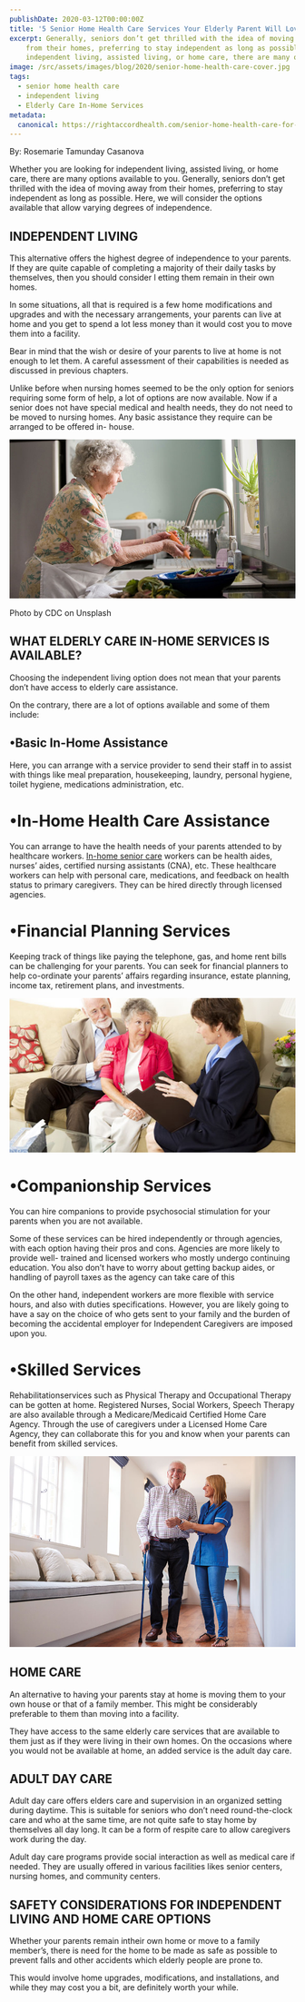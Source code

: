 ```yaml
---
publishDate: 2020-03-12T00:00:00Z
title: '5 Senior Home Health Care Services Your Elderly Parent Will Love'
excerpt: Generally, seniors don’t get thrilled with the idea of moving away 
    from their homes, preferring to stay independent as long as possible. Whether you are looking for 
    independent living, assisted living, or home care, there are many options available to you..
image: /src/assets/images/blog/2020/senior-home-health-care-cover.jpg
tags:
  - senior home health care
  - independent living
  - Elderly Care In-Home Services
metadata:
  canonical: https://rightaccordhealth.com/senior-home-health-care-for-parent
---
```




By: Rosemarie Tamunday Casanova



Whether you are looking for independent living, assisted living, or home care, there are many options available to you. Generally, seniors don’t get thrilled with the idea of moving away from their homes, preferring to stay independent as long as possible. Here, we will consider the options available that allow varying degrees of independence.

INDEPENDENT LIVING
------------------

This alternative offers the highest degree of independence to your parents. If they are quite capable of completing a majority of their daily tasks by themselves, then you should consider l etting them remain in their own homes.

In some situations, all that is required is a few home modifications and upgrades and with the necessary arrangements, your parents can live at home and you get to spend a lot less money than it would cost you to move them into a facility.

Bear in mind that the wish or desire of your parents to live at home is not enough to let them. A careful assessment of their capabilities is needed as discussed in previous chapters.

Unlike before when nursing homes seemed to be the only option for seniors requiring some form of help, a lot of options are now available. Now if a senior does not have special medical and health needs, they do not need to be moved to nursing homes. Any basic assistance they require can be arranged to be offered in- house.

![Photo by CDC on Unsplash](/src/assets/images/blog/2020/cdc-F98Mv9O6LfI-unsplash.jpg)

Photo by CDC on Unsplash

WHAT ELDERLY CARE IN-HOME SERVICES IS AVAILABLE?
------------------------------------------------

Choosing the independent living option does not mean that your parents don’t have access to elderly care assistance.

On the contrary, there are a lot of options available and some of them include:

•Basic In-Home Assistance
-------------------------

Here, you can arrange with a service provider to send their staff in to assist with things like meal preparation, housekeeping, laundry, personal hygiene, toilet hygiene, medications administration, etc.

•In-Home Health Care Assistance
===============================

You can arrange to have the health needs of your parents attended to by healthcare workers. [In-home senior care](https://rightaccordhealth.com/services/live-in-homecare.html) workers can be health aides, nurses’ aides, certified nursing assistants (CNA), etc. These healthcare workers can help with personal care, medications, and feedback on health status to primary caregivers. They can be hired directly through licensed agencies.

•Financial Planning Services
============================

Keeping track of things like paying the telephone, gas, and home rent bills can be challenging for your parents. You can seek for financial planners to help co-ordinate your parents’ affairs regarding insurance, estate planning, income tax, retirement plans, and investments.

![financial-planner](/src/assets/images/blog/2020/financial-planner.jpg)

•Companionship Services
=======================

You can hire companions to provide psychosocial stimulation for your parents when you are not available.

Some of these services can be hired independently or through agencies, with each option having their pros and cons. Agencies are more likely to provide well- trained and licensed workers who mostly undergo continuing education. You also don’t have to worry about getting backup aides, or handling of payroll taxes as the agency can take care of this

On the other hand, independent workers are more flexible with service hours, and also with duties specifications. However, you are likely going to have a say on the choice of who gets sent to your family and the burden of becoming the accidental employer for Independent Caregivers are imposed upon you.

•Skilled Services
=================

Rehabilitationservices such as Physical Therapy and Occupational Therapy can be gotten at home. Registered Nurses, Social Workers, Speech Therapy are also available through a Medicare/Medicaid Certified Home Care Agency. Through the use of caregivers under a Licensed Home Care Agency, they can collaborate this for you and know when your parents can benefit from skilled services.

![skilled-services](/src/assets/images/blog/2020/skilled-services.jpg)

HOME CARE
---------

An alternative to having your parents stay at home is moving them to your own house or that of a family member. This might be considerably preferable to them than moving into a facility.

They have access to the same elderly care services that are available to them just as if they were living in their own homes. On the occasions where you would not be available at home, an added service is the adult day care.

ADULT DAY CARE
--------------

Adult day care offers elders care and supervision in an organized setting during daytime. This is suitable for seniors who don’t need round-the-clock care and who at the same time, are not quite safe to stay home by themselves all day long. It can be a form of respite care to allow caregivers work during the day.

Adult day care programs provide social interaction as well as medical care if needed. They are usually offered in various facilities likes senior centers, nursing homes, and community centers.


SAFETY CONSIDERATIONS FOR INDEPENDENT LIVING AND HOME CARE OPTIONS
------------------------------------------------------------------

Whether your parents remain intheir own home or move to a family member’s, there is need for the home to be made as safe as possible to prevent falls and other accidents which elderly people are prone to.

This would involve home upgrades, modifications, and installations, and while they may cost you a bit, are definitely worth your while.